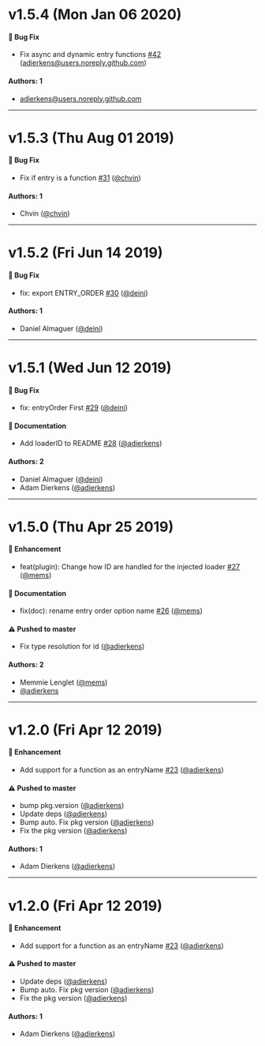 # v1.5.4 (Mon Jan 06 2020)

#### 🐛  Bug Fix

- Fix async and dynamic entry functions [#42](https://github.com/adierkens/webpack-inject-plugin/pull/42) (adierkens@users.noreply.github.com)

#### Authors: 1

- adierkens@users.noreply.github.com

---

# v1.5.3 (Thu Aug 01 2019)

#### 🐛  Bug Fix

- Fix if entry is a function [#31](https://github.com/adierkens/webpack-inject-plugin/pull/31) ([@chvin](https://github.com/chvin))

#### Authors: 1

- Chvin ([@chvin](https://github.com/chvin))

---

# v1.5.2 (Fri Jun 14 2019)

#### 🐛  Bug Fix

- fix: export ENTRY_ORDER [#30](https://github.com/adierkens/webpack-inject-plugin/pull/30) ([@deini](https://github.com/deini))

#### Authors: 1

- Daniel Almaguer ([@deini](https://github.com/deini))

---

# v1.5.1 (Wed Jun 12 2019)

#### 🐛  Bug Fix

- fix: entryOrder First [#29](https://github.com/adierkens/webpack-inject-plugin/pull/29) ([@deini](https://github.com/deini))

#### 📝  Documentation

- Add loaderID to README [#28](https://github.com/adierkens/webpack-inject-plugin/pull/28) ([@adierkens](https://github.com/adierkens))

#### Authors: 2

- Daniel Almaguer ([@deini](https://github.com/deini))
- Adam Dierkens ([@adierkens](https://github.com/adierkens))

---

# v1.5.0 (Thu Apr 25 2019)

#### 🚀  Enhancement

- feat(plugin): Change how ID are handled for the injected loader [#27](https://github.com/adierkens/webpack-inject-plugin/pull/27) ([@mems](https://github.com/mems))

#### 📝  Documentation

- fix(doc): rename entry order option name [#26](https://github.com/adierkens/webpack-inject-plugin/pull/26) ([@mems](https://github.com/mems))

#### ⚠️  Pushed to master

- Fix type resolution for id  ([@adierkens](https://github.com/adierkens))

#### Authors: 2

- Memmie Lenglet ([@mems](https://github.com/mems))
- [@adierkens](https://github.com/adierkens)

---

# v1.2.0 (Fri Apr 12 2019)

#### 🚀  Enhancement

- Add support for a function as an entryName [#23](https://github.com/adierkens/webpack-inject-plugin/pull/23) ([@adierkens](https://github.com/adierkens))

#### ⚠️  Pushed to master

- bump pkg.version  ([@adierkens](https://github.com/adierkens))
- Update deps  ([@adierkens](https://github.com/adierkens))
- Bump auto. Fix pkg version  ([@adierkens](https://github.com/adierkens))
- Fix the pkg version  ([@adierkens](https://github.com/adierkens))

#### Authors: 1

- Adam Dierkens ([@adierkens](https://github.com/adierkens))

---

# v1.2.0 (Fri Apr 12 2019)

#### 🚀  Enhancement

- Add support for a function as an entryName [#23](https://github.com/adierkens/webpack-inject-plugin/pull/23) ([@adierkens](https://github.com/adierkens))

#### ⚠️  Pushed to master

- Update deps  ([@adierkens](https://github.com/adierkens))
- Bump auto. Fix pkg version  ([@adierkens](https://github.com/adierkens))
- Fix the pkg version  ([@adierkens](https://github.com/adierkens))

#### Authors: 1

- Adam Dierkens ([@adierkens](https://github.com/adierkens))